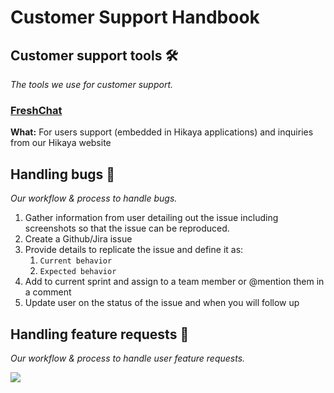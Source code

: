# Customer Support Handbook

## **Customer support tools 🛠**

_The tools we use for customer support._

### [FreshChat](https://hikaya.freshchat.com/)

**What:** For users support \(embedded in Hikaya applications\) and inquiries from our Hikaya website

## **Handling bugs** 🐛

_Our workflow & process to handle bugs._

1. Gather information from user detailing out the issue including screenshots so that the issue can be reproduced.
2. Create a Github/Jira issue
3. Provide details to replicate the issue and define it as:
   1. `Current behavior`
   2. `Expected behavior`
4. Add to current sprint and assign to a team member or @mention them in a comment
5. Update user on the status of the issue and when you will follow up

## **Handling feature requests** 📩

_Our workflow & process to handle user feature requests._

![](https://github.com/hikaya/wiki/tree/ccc5bc2a36efd74ec633eff4a9812768a0f2950f/assets/user_support_flow.png?raw=true)

